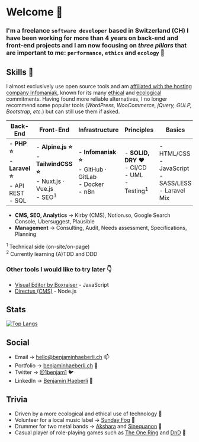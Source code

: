 # Welcome 👀

### I'm a freelance ``software developer`` based in Switzerland (CH) I have been working for more than 4 years on back-end and front-end projects and I am now focusing on _three pillars_ that are important to me: ``performance``, ``ethics`` and ``ecology`` 🌱 

## Skills 👋

I almost exclusively use open source tools and am [affiliated with the hosting company Infomaniak](https://www.infomaniak.com/goto/fr/home?utm_term=62dbdda8347a1), known for its many [ethical](https://news.infomaniak.com/en/why-choose-infomaniak/) and [ecological](https://www.infomaniak.com/en/ecology) commitments. Having found more reliable alternatives, I no longer recommend some popular tools (_WordPress, WooCommerce, jQuery, GULP, Bootstrap, etc._) but can still use them if asked.

| Back-End 	| Front-End | Infrastructure | Principles | Basics |
| --- | --- | --- | --- | --- |
| - **PHP ⭐** <br>- **Laravel ⭐**<br>- API REST<br>- SQL 	| - **Alpine.js ⭐**<br>- **TailwindCSS ⭐**<br>- Nuxt.js · Vue.js<br>- SEO<sup>1</sup>	| - **Infomaniak ⭐**<br> - GitHub · GitLab<br>- Docker<br>- n8n 	| - **SOLID, DRY ❤️**<br>- CI/CD<br>- UML<br>- Testing<sup>1</sup>	| - HTML/CSS<br>- JavaScript<br>- SASS/LESS<br>- Laravel Mix	|

- **CMS, SEO, Analytics** → Kirby (CMS), Notion.so, Google Search Console, Ubersuggest, Plausible
- **Management** → Consulting, Audit, Needs assessment, Specifications, Planning

<sup>1</sup> Technical side (on-site/on-page)</br>
<sup>2</sup> Currently learning (A)TDD and DDD

### Other tools I would like to try later 👇
- [Visual Editor by Boxraiser](https://boxraiser.github.io/visual-editor/) - JavaScript
- [Directus (CMS)](https://directus.io/) - Node.js

## Stats 
[![Top Langs](https://github-readme-stats-26tkjvnvd-benjaminhaeberli.vercel.app/api/top-langs/?username=benjaminhaeberli&layout=compact&theme=graywhite)](https://github.com/anuraghazra/github-readme-stats)

## Social
- Email → [hello@benjaminhaeberli.ch](mailto:hello@benjaminhaeberli.ch) 📫
- Portfolio → [benjaminhaeberli.ch](https://benjaminhaeberli.ch/) 📁
- Twitter → [@1benjam1](https://twitter.com/1benjam1) 🐦
- LinkedIn → [Benjamin Haeberli](https://www.linkedin.com/in/benjaminhaeberli/) 💼

## Trivia

-   Driven by a more ecological and ethical use of technology 🌱
-   Volunteer for a local music label → <a href="https://sundayfog.ch/">Sunday Fog</a> 📣
-   Drummer for two metal bands → <a href="https://akshara.ch/">Akshara</a> and <a href="https://www.facebook.com/sinequanonmetal">Sinequanon</a> 🥁
-   Casual player of role-playing games such as <a href="https://en.wikipedia.org/wiki/The_One_Ring_Roleplaying_Game">The One Ring</a> and <a href="https://www.dndbeyond.com/">DnD</a> 🎲
